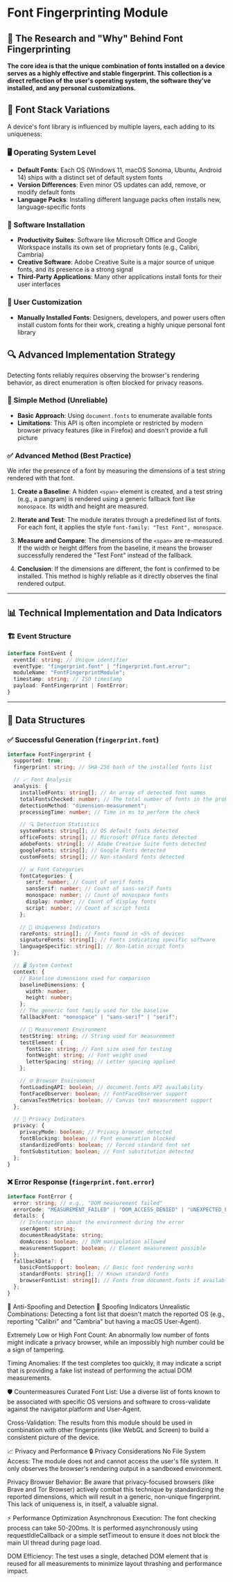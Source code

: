 # Font Fingerprinting Module

## 🔬 The Research and "Why" Behind Font Fingerprinting

**The core idea is that the unique combination of fonts installed on a device serves as a highly effective and stable fingerprint. This collection is a direct reflection of the user's operating system, the software they've installed, and any personal customizations.**

## 📖 Font Stack Variations

A device's font library is influenced by multiple layers, each adding to its uniqueness:

### 🖥️ Operating System Level

- **Default Fonts**: Each OS (Windows 11, macOS Sonoma, Ubuntu, Android 14) ships with a distinct set of default system fonts
- **Version Differences**: Even minor OS updates can add, remove, or modify default fonts
- **Language Packs**: Installing different language packs often installs new, language-specific fonts

### 💾 Software Installation

- **Productivity Suites**: Software like Microsoft Office and Google Workspace installs its own set of proprietary fonts (e.g., Calibri, Cambria)
- **Creative Software**: Adobe Creative Suite is a major source of unique fonts, and its presence is a strong signal
- **Third-Party Applications**: Many other applications install fonts for their user interfaces

### 👤 User Customization

- **Manually Installed Fonts**: Designers, developers, and power users often install custom fonts for their work, creating a highly unique personal font library

## 🔍 Advanced Implementation Strategy

Detecting fonts reliably requires observing the browser's rendering behavior, as direct enumeration is often blocked for privacy reasons.

### 🚫 Simple Method (Unreliable)

- **Basic Approach**: Using `document.fonts` to enumerate available fonts
- **Limitations**: This API is often incomplete or restricted by modern browser privacy features (like in Firefox) and doesn't provide a full picture

### ✅ Advanced Method (Best Practice)

We infer the presence of a font by measuring the dimensions of a test string rendered with that font.

1. **Create a Baseline**: A hidden `<span>` element is created, and a test string (e.g., a pangram) is rendered using a generic fallback font like `monospace`. Its width and height are measured.

2. **Iterate and Test**: The module iterates through a predefined list of fonts. For each font, it applies the style `font-family: "Test Font", monospace`.

3. **Measure and Compare**: The dimensions of the `<span>` are re-measured. If the width or height differs from the baseline, it means the browser successfully rendered the "Test Font" instead of the fallback.

4. **Conclusion**: If the dimensions are different, the font is confirmed to be installed. This method is highly reliable as it directly observes the final rendered output.

---

## 📊 Technical Implementation and Data Indicators

### 🏗️ Event Structure

```typescript
interface FontEvent {
  eventId: string; // Unique identifier
  eventType: "fingerprint.font" | "fingerprint.font.error";
  moduleName: "FontFingerprintModule";
  timestamp: string; // ISO timestamp
  payload: FontFingerprint | FontError;
}
```

---

## 📝 Data Structures

### ✅ Successful Generation (`fingerprint.font`)

```typescript
interface FontFingerprint {
  supported: true;
  fingerprint: string; // SHA-256 hash of the installed fonts list

  // 📈 Font Analysis
  analysis: {
    installedFonts: string[]; // An array of detected font names
    totalFontsChecked: number; // The total number of fonts in the probe list
    detectionMethod: "dimension-measurement";
    processingTime: number; // Time in ms to perform the check

    // 🔍 Detection Statistics
    systemFonts: string[]; // OS default fonts detected
    officeFonts: string[]; // Microsoft Office fonts detected
    adobeFonts: string[]; // Adobe Creative Suite fonts detected
    googleFonts: string[]; // Google Fonts detected
    customFonts: string[]; // Non-standard fonts detected

    // 📊 Font Categories
    fontCategories: {
      serif: number; // Count of serif fonts
      sansSerif: number; // Count of sans-serif fonts
      monospace: number; // Count of monospace fonts
      display: number; // Count of display fonts
      script: number; // Count of script fonts
    };

    // 🎯 Uniqueness Indicators
    rareFonts: string[]; // Fonts found in <5% of devices
    signatureFonts: string[]; // Fonts indicating specific software
    languageSpecific: string[]; // Non-Latin script fonts
  };

  // 🖥️ System Context
  context: {
    // Baseline dimensions used for comparison
    baselineDimensions: {
      width: number;
      height: number;
    };
    // The generic font family used for the baseline
    fallbackFont: "monospace" | "sans-serif" | "serif";

    // 📏 Measurement Environment
    testString: string; // String used for measurement
    testElement: {
      fontSize: string; // Font size used for testing
      fontWeight: string; // Font weight used
      letterSpacing: string; // Letter spacing applied
    };

    // 🌐 Browser Environment
    fontLoadingAPI: boolean; // document.fonts API availability
    fontFaceObserver: boolean; // FontFaceObserver support
    canvasTextMetrics: boolean; // Canvas text measurement support
  };

  // 🔐 Privacy Indicators
  privacy: {
    privacyMode: boolean; // Privacy browser detected
    fontBlocking: boolean; // Font enumeration blocked
    standardizedFonts: boolean; // Forced standard font set
    fontSubstitution: boolean; // Font substitution detected
  };
}
```

### ❌ Error Response (`fingerprint.font.error`)

```typescript
interface FontError {
  error: string; // e.g., "DOM measurement failed"
  errorCode: "MEASUREMENT_FAILED" | "DOM_ACCESS_DENIED" | "UNEXPECTED_ERROR";
  details: {
    // Information about the environment during the error
    userAgent: string;
    documentReadyState: string;
    domAccess: boolean; // DOM manipulation allowed
    measurementSupport: boolean; // Element measurement possible
  };
  fallbackData?: {
    basicFontSupport: boolean; // Basic font rendering works
    standardFonts: string[]; // Known standard fonts
    browserFontList: string[]; // Fonts from document.fonts if available
  };
}
```

🔐 Anti-Spoofing and Detection
🚨 Spoofing Indicators
Unrealistic Combinations: Detecting a font list that doesn't match the reported OS (e.g., reporting "Calibri" and "Cambria" but having a macOS User-Agent).

Extremely Low or High Font Count: An abnormally low number of fonts might indicate a privacy browser, while an impossibly high number could be a sign of tampering.

Timing Anomalies: If the test completes too quickly, it may indicate a script that is providing a fake list instead of performing the actual DOM measurements.

🛡️ Countermeasures
Curated Font List: Use a diverse list of fonts known to be associated with specific OS versions and software to cross-validate against the navigator.platform and User-Agent.

Cross-Validation: The results from this module should be used in combination with other fingerprints (like WebGL and Screen) to build a consistent picture of the device.

📈 Privacy and Performance
🔒 Privacy Considerations
No File System Access: The module does not and cannot access the user's file system. It only observes the browser's rendering output in a sandboxed environment.

Privacy Browser Behavior: Be aware that privacy-focused browsers (like Brave and Tor Browser) actively combat this technique by standardizing the reported dimensions, which will result in a generic, non-unique fingerprint. This lack of uniqueness is, in itself, a valuable signal.

⚡ Performance Optimization
Asynchronous Execution: The font checking process can take 50-200ms. It is performed asynchronously using requestIdleCallback or a simple setTimeout to ensure it does not block the main UI thread during page load.

DOM Efficiency: The test uses a single, detached DOM element that is reused for all measurements to minimize layout thrashing and performance impact.
